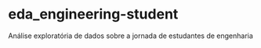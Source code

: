 # eda_engineering-student
Análise exploratória de dados sobre a jornada de estudantes de engenharia
